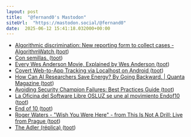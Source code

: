 ```yaml
---
layout: post
title:  "@fernand0's Mastodon"
siteUrl:  "https://mastodon.social/@fernand0"
date:  2025-06-12 15:41:18.032000+00:00
---
```

*  [Algorithmic discrimination: New reporting form to collect cases - AlgorithmWatch ](https://algorithmwatch.org/en/press-release-reporting-form-collect-cases) ([toot](https://mastodon.social/@fernand0/114671149254483926))
*  [Con semillas. ](https://avecesunafoto.wordpress.com/2025/06/12/con-semillas) ([toot](https://mastodon.social/@fernand0/114671062301489061))
*  [Every Wes Anderson Movie, Explained by Wes Anderson ](https://www.openculture.com/2025/06/every-wes-anderson-movie-explained-by-wes-anderson.htm) ([toot](https://mastodon.social/@fernand0/114670769495096320))
*  [Covert Web-to-App Tracking via Localhost on Android ](https://localmess.github.io) ([toot](https://mastodon.social/@fernand0/114670630697430216))
*  [How Can AI Researchers Save Energy? By Going Backward. \| Quanta Magazine ](https://www.quantamagazine.org/how-can-ai-researchers-save-energy-by-going-backward-20250530) ([toot](https://mastodon.social/@fernand0/114670354072947970))
*  [Avoiding Security Champion Failures: Best Practices Guide ](https://shehackspurple.ca/2025/05/31/security-champion-worst-practices-my-slides-from-barcelona) ([toot](https://mastodon.social/@fernand0/114670232269249735))
*  [La Oficina del Software Libre OSLUZ se une al movimiento Endof10 ](https://www.unizar.es/actualidad/vernoticia_ng.php?id=9065) ([toot](https://mastodon.social/@fernand0/114669858972188971))
*  [End of 10  ](https://endof10.org/) ([toot](https://mastodon.social/@fernand0/114669695066462981))
*  [Roger Waters - "Wish You Were Here" - from This Is Not A Drill: Live from Prague ](https://www.youtube.com/watch?v=ivuMoSFe31Y&amp%3Bfeature=youtu.b) ([toot](https://mastodon.social/@fernand0/114669420747617206))
*  [The Adler (réplica) ](https://www.flickr.com/photos/fernand0/54558994122) ([toot](https://mastodon.social/@fernand0/114669347068172985))

